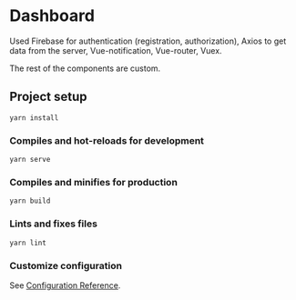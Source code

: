 # Dashboard
Used Firebase for authentication (registration, authorization),
Axios to get data from the server,
Vue-notification,
Vue-router,
Vuex.

The rest of the components are custom.

## Project setup
```
yarn install
```

### Compiles and hot-reloads for development
```
yarn serve
```

### Compiles and minifies for production
```
yarn build
```

### Lints and fixes files
```
yarn lint
```

### Customize configuration
See [Configuration Reference](https://cli.vuejs.org/config/).
